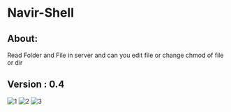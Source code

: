 # Navir-Shell
## About:
Read Folder and File in server and can you edit file or change chmod of file or dir

## Version : 0.4

![1](https://user-images.githubusercontent.com/46041727/52355507-48f96980-29e7-11e9-94c2-70f3f2260968.jpg)
![2](https://user-images.githubusercontent.com/46041727/52355531-50207780-29e7-11e9-94cd-c26834d9731e.PNG)
![3](https://user-images.githubusercontent.com/46041727/52355541-54e52b80-29e7-11e9-8c5f-492f86fcd9bf.PNG)
